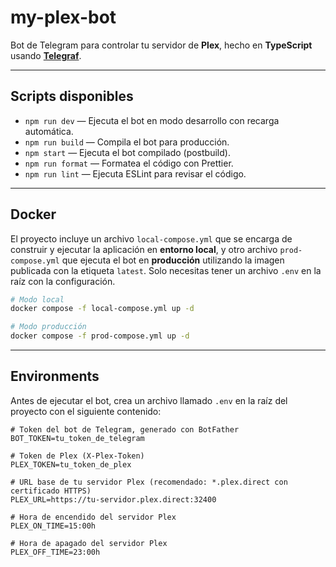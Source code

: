 # my-plex-bot

Bot de Telegram para controlar tu servidor de **Plex**, hecho en **TypeScript** usando [**Telegraf**](https://github.com/telegraf/telegraf).

---

## Scripts disponibles

- `npm run dev` — Ejecuta el bot en modo desarrollo con recarga automática.
- `npm run build` — Compila el bot para producción.
- `npm start` — Ejecuta el bot compilado (postbuild).
- `npm run format` — Formatea el código con Prettier.
- `npm run lint` — Ejecuta ESLint para revisar el código.

---

## Docker

El proyecto incluye un archivo `local-compose.yml` que se encarga de construir y ejecutar la aplicación en **entorno local**, y otro archivo `prod-compose.yml` que ejecuta el bot en **producción** utilizando la imagen publicada con la etiqueta `latest`.
Solo necesitas tener un archivo `.env` en la raíz con la configuración.

```bash
# Modo local
docker compose -f local-compose.yml up -d
```

```bash
# Modo producción
docker compose -f prod-compose.yml up -d
```

---

## Environments

Antes de ejecutar el bot, crea un archivo llamado `.env` en la raíz del proyecto con el siguiente contenido:

```env
# Token del bot de Telegram, generado con BotFather
BOT_TOKEN=tu_token_de_telegram

# Token de Plex (X-Plex-Token)
PLEX_TOKEN=tu_token_de_plex

# URL base de tu servidor Plex (recomendado: *.plex.direct con certificado HTTPS)
PLEX_URL=https://tu-servidor.plex.direct:32400

# Hora de encendido del servidor Plex
PLEX_ON_TIME=15:00h

# Hora de apagado del servidor Plex
PLEX_OFF_TIME=23:00h
```
